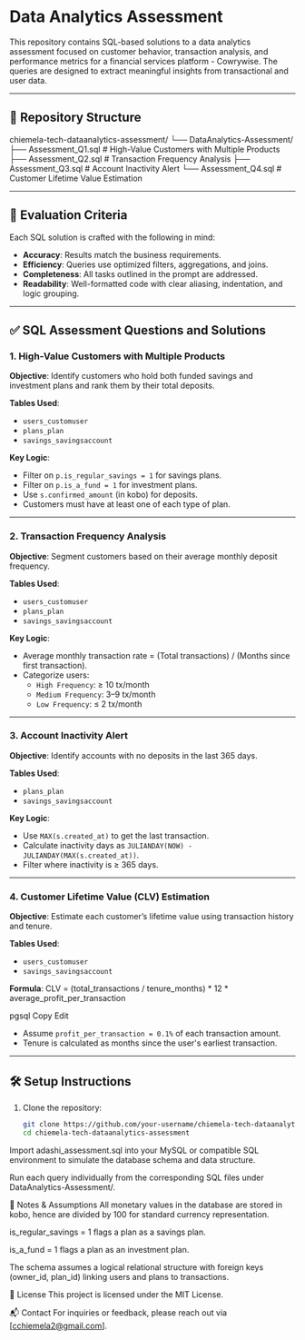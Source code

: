 # Data Analytics Assessment

This repository contains SQL-based solutions to a data analytics assessment focused on customer behavior, transaction analysis, and performance metrics for a financial services platform - Cowrywise. The queries are designed to extract meaningful insights from transactional and user data.

---

## 📁 Repository Structure

chiemela-tech-dataanalytics-assessment/
└── DataAnalytics-Assessment/
├── Assessment_Q1.sql # High-Value Customers with Multiple Products
├── Assessment_Q2.sql # Transaction Frequency Analysis
├── Assessment_Q3.sql # Account Inactivity Alert
└── Assessment_Q4.sql # Customer Lifetime Value Estimation


---

## 🧠 Evaluation Criteria

Each SQL solution is crafted with the following in mind:

- **Accuracy**: Results match the business requirements.
- **Efficiency**: Queries use optimized filters, aggregations, and joins.
- **Completeness**: All tasks outlined in the prompt are addressed.
- **Readability**: Well-formatted code with clear aliasing, indentation, and logic grouping.

---

## ✅ SQL Assessment Questions and Solutions

### **1. High-Value Customers with Multiple Products**

**Objective**: Identify customers who hold both funded savings and investment plans and rank them by their total deposits.

**Tables Used**:  
- `users_customuser`  
- `plans_plan`  
- `savings_savingsaccount`  

**Key Logic**:
- Filter on `p.is_regular_savings = 1` for savings plans.
- Filter on `p.is_a_fund = 1` for investment plans.
- Use `s.confirmed_amount` (in kobo) for deposits.
- Customers must have at least one of each type of plan.


---

### **2. Transaction Frequency Analysis**

**Objective**: Segment customers based on their average monthly deposit frequency.

**Tables Used**:
- `users_customuser`
- `plans_plan`
- `savings_savingsaccount`

**Key Logic**:
- Average monthly transaction rate = (Total transactions) / (Months since first transaction).
- Categorize users:
  - `High Frequency`: ≥ 10 tx/month
  - `Medium Frequency`: 3–9 tx/month
  - `Low Frequency`: ≤ 2 tx/month


---

### **3. Account Inactivity Alert**

**Objective**: Identify accounts with no deposits in the last 365 days.

**Tables Used**:
- `plans_plan`
- `savings_savingsaccount`

**Key Logic**:
- Use `MAX(s.created_at)` to get the last transaction.
- Calculate inactivity days as `JULIANDAY(NOW) - JULIANDAY(MAX(s.created_at))`.
- Filter where inactivity is ≥ 365 days.


---

### **4. Customer Lifetime Value (CLV) Estimation**

**Objective**: Estimate each customer’s lifetime value using transaction history and tenure.

**Tables Used**:
- `users_customuser`
- `savings_savingsaccount`

**Formula**:
CLV = (total_transactions / tenure_months) * 12 * average_profit_per_transaction

pgsql
Copy
Edit
- Assume `profit_per_transaction = 0.1%` of each transaction amount.
- Tenure is calculated as months since the user's earliest transaction.


---

## 🛠 Setup Instructions

1. Clone the repository:
   ```bash
   git clone https://github.com/your-username/chiemela-tech-dataanalytics-assessment.git
   cd chiemela-tech-dataanalytics-assessment
Import adashi_assessment.sql into your MySQL or compatible SQL environment to simulate the database schema and data structure.

Run each query individually from the corresponding SQL files under DataAnalytics-Assessment/.

📌 Notes & Assumptions
All monetary values in the database are stored in kobo, hence are divided by 100 for standard currency representation.

is_regular_savings = 1 flags a plan as a savings plan.

is_a_fund = 1 flags a plan as an investment plan.

The schema assumes a logical relational structure with foreign keys (owner_id, plan_id) linking users and plans to transactions.

🧾 License
This project is licensed under the MIT License.

📬 Contact
For inquiries or feedback, please reach out via [cchiemela2@gmail.com].
